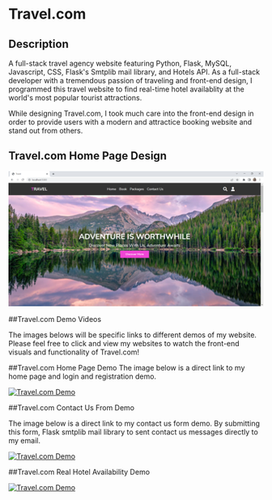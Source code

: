 # Travel.com

## Description

A full-stack travel agency website featuring Python, Flask, MySQL, Javascript, CSS, Flask's Smtplib mail library, and Hotels API. 
As a full-stack developer with a tremendous passion of traveling and front-end design, I programmed this travel website to find real-time hotel availablity at the world's most popular tourist attractions. 

While designing Travel.com, I took much care into the front-end design in order to provide users with a modern and attractice booking website and stand out from others.

## Travel.com Home Page Design 

![alt.text](https://github.com/evelynvalles/Travel.com-Python-Project/blob/main/imgs/Screenshot%20(36).png)


##Travel.com Demo Videos

The images belows will be specific links to different demos of my website. Please feel free to click and view my websites to watch the front-end visuals and functionality of Travel.com!

##Travel.com Home Page Demo
The image below is a direct link to my home page and login and registration demo.

[![Travel.com Demo](https://i9.ytimg.com/vi/hrRDpllRvro/mq2.jpg?sqp=CLjmy5oG&rs=AOn4CLD9CQ-HiIkKDMFoOtoiKz_j7SVQZw)](https://youtu.be/hrRDpllRvro "Travel.com Home Page + Login and Registration Demo")


##Travel.com Contact Us From Demo

The image below is a direct link to my contact us form demo. By submitting this form, Flask smtplib mail library to sent contact us messages directly to my email.

[![Travel.com Demo](https://i9.ytimg.com/vi/Tt57PAFR_Gw/mq2.jpg?sqp=CJTyy5oG&rs=AOn4CLDKuc3okRNSnntP4wvUM-Um3lVpZQ)](https://www.youtube.com/watch?v=Tt57PAFR_Gw "Travel.com Contact Us From Demo")

##Travel.com Real Hotel Availability Demo


[![Travel.com Demo](https://i9.ytimg.com/vi/amxeFNtUrNs/mq3.jpg?sqp=CKTZzJoG&rs=AOn4CLCnR3TE5ls1bMWoQR9VnplNx9vz9w)](https://youtu.be/amxeFNtUrNs "Travel.com Real Hotel Availability Demo")

